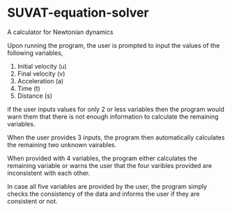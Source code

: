 # SUVAT-equation-solver
A calculator for Newtonian dynamics

Upon running the program, the user is prompted to input the values of the following variables,
1. Initial velocity (u) 
2. Final velocity (v) 
3. Acceleration (a) 
4. Time (t) 
5. Distance (s)

if the user inputs values for only 2 or less variables then the program would warn them that 
there is not enough information to calculate the remaining variables.

When the user provides 3 inputs, the program then automatically calculates the remaining two unknown vairables.

When provided with 4 variables, the program either calculates the remaining variable or 
warns the user that the four varibles provided are inconsistent with each other.

In case all five variables are provided by the user, the program simply checks the consistency
of the data and informs the user if they are consistent or not. 
